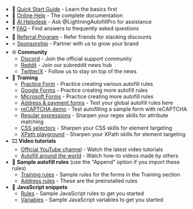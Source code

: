 - 🚀 [Quick Start Guide](https://docs.lightningautofill.com/quickstart) - Learn the basics first
- 📕 [Online Help](https://docs.lightningautofill.com/help/intro) - The complete documentation
- 🤖 [AI Helpdesk](https://poe.com/LightningAutofillPro) - Ask @LightningAutofillPro for assistance
- ❓ [FAQ](https://docs.lightningautofill.com/faq) - Find answers to frequently asked questions
- 🤝 [Referral Program](https://lightningautofill.com/referrals/) - Refer friends for stacking discounts
- ⭐ [Sponsorship](https://lightningautofill.com/sponsorship/) - Partner with us to grow your brand
- 🌐 **Community**
  - [Discord](https://discord.gg/NY6xxsQBRD) - Join the official support community
  - [Reddit](https://www.reddit.com/r/LightningAutofill/) - Join our subreddit news hub
  - [Twitter/X](https://x.com/Lightning_AF) - Follow us to stay on top of the news
- 💪 **Training**
  - [Practice Form](https://lightningautofill.com/practice/) - Practice creating various autofill rules
  - [Google Forms](https://docs.google.com/forms/d/e/1FAIpQLSfBeozaGcMlNlh2Zx0_We6weVrp9ivui_enI1vUOo4aOUq5lQ/viewform) - Practice creating more autofill rules
  - [Microsoft Forms](https://forms.microsoft.com/r/4jZjtKhqDi) - Practice creating more autofill rules
  - [Address & payment forms](https://greenido.github.io/Product-Site-101/form-cc-example.html) - Test your global autofill rules here
  - [reCAPTCHA demo](https://www.google.com/recaptcha/api2/demo) - Test autofilling a sample form with reCAPTCHA
  - [Regular expressions](https://regex101.com/) - Sharpen your regex skills for attribute matching
  - [CSS selectors](https://flukeout.github.io/) - Sharpen your CSS skills for element targeting
  - [XPath playground](https://scrapinghub.github.io/xpath-playground/) - Sharpen your XPath skills for element targeting
- 🎞️ **Video tutorials**
  - [Official YouTube channel](https://www.youtube.com/@LightningAutofill) - Watch the latest video tutorials
  - [Autofill around the world](https://www.youtube.com/playlist?list=PLwaOpg9d0KdXgwu7WlVILZCNGrKctUCoC) - Watch how-to videos made by others
- 📃 **Sample autofill rules** (use the "Append" option if you import these rules)
  - [Training rules](https://pastebin.com/raw/k5j87pZB) - Sample rules for the forms in the Training section
  - [Address rules](https://pastebin.com/raw/Rk42q0cv) - These are the preinstalled rules
- 📜 **JavaScript snippets**
  - [Rules](https://github.com/thdoan/autofill-snippets/blob/main/rules.txt) - Sample JavaScript rules to get you started
  - [Variables](https://github.com/thdoan/autofill-snippets/blob/main/variables.txt) - Sample JavaScript variables to get you started
